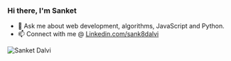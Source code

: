 ### Hi there, I'm Sanket 


- 💬 Ask me about web development, algorithms, JavaScript and Python.
- 📫 Connect with me @ [Linkedin.com/sank8dalvi](https://www.linkedin.com/in/sank8dalvi/)

<img src="https://github-readme-stats.vercel.app/api?username=sank8dalvi&theme=algolia&show_icons=true&count_private=true&include_all_commits=true&hide=stars" alt="Sanket Dalvi" />



<!--
**sank8dalvi/sank8dalvi** is a ✨ _special_ ✨ repository because its `README.md` (this file) appears on your GitHub profile.

Here are some ideas to get you started:

- 🔭 I’m currently working on ...
- 🌱 I’m currently learning ...
- 👯 I’m looking to collaborate on ...
- 🤔 I’m looking for help with ...
- 💬 Ask me about ...
- 📫 How to reach me: ...
- 😄 Pronouns: ...
- ⚡ Fun fact: ...
-->
